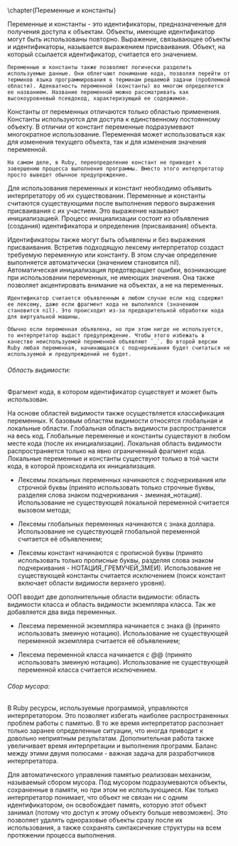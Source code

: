 \chapter{Переменные и константы}

Переменные и константы - это идентификаторы, предназначенные для получения доступа к объектам. Объекты, имеющие идентификатор могут быть использованы повторно. Выражение, связывающее объекты и идентификаторы, называется выражением присваивания. Объект, на который ссылается идентификатор, считается его значением.

~~~~~ note
Переменные и константы также позволяют логически разделить используемые данные. Они облегчают понимание кода, позволяя перейти от терминов языка программирования к терминам решаемой задачи (проблемной области). Адекватность переменной (константы) во многом определяется ее названием. Название переменной можно рассматривать как высокоуровневый псевдокод, характеризующий ее содержимое.
~~~~~

Константы от переменных отличаются только областью применения. Константы используются для доступа к единственному постоянному объекту. В отличии от констант переменные подразумевают многократное использование. Переменная может использоваться как для изменения текущего объекта, так и для изменения значения переменной.

~~~~~ note
На самом деле, в Ruby, переопределение констант не приведет к завершению процесса выполнения программы. Вместо этого интерпретатор просто выведет обычное предупреждение.
~~~~~

Для использования переменных и констант необходимо объявить интерпретатору об их существовании. Переменные и константы считаются существующими после выполнения первого выражения присваивания с их участием. Это выражение называют инициализацией. Процесс инициализации состоит из объявления (создания) идентификатора и определения (присваивания) объекта.

Идентификаторы также могут быть объявлены и без выражения присваивания. Встретив подходящую лексему интерпретатор создаст требуемую переменную или константу. В этом случае определение выполняется автоматически (значением становится nil). Автоматическая инициализация предотвращает ошибки, возникающие при использовании переменных, не имеющих значения. Она также позволяет акцентировать внимание на объектах, а не на переменных.

~~~~~ note
Идентификатор считается объявленным в любом случае если код содержит ее лексему, даже если фрагмент кода не выполнялся (значением становится nil). Это происходит из-за предварительной обработки кода для виртуальной машины.
~~~~~

~~~~~ note
Обычно если переменная объявлена, но при этом нигде не используется, то интерпретатор выдаст предупреждение. Чтобы этого избежать в качестве неиспользуемой переменной объявляют `_`. Во второй версии Ruby любая переменная, начинающаяся с подчеркивания будет считаться не используемой и предупреждений не будет.
~~~~~

###### Область видимости:

Фрагмент кода, в котором идентификатор существует и может быть использован.

На основе областей видимости также осуществляется классификация переменных. К базовым областям видимости относятся глобальная и локальные области. Глобальная область видимости распространяется на весь код. Глобальные переменные и константы существуют в любом месте кода (после их инициализации).	Локальная область видимости распространяется только на явно ограниченный фрагмент кода. Локальные переменные и константы существуют только в той части кода, в которой происходила их инициализация.

+ Лексемы локальных переменных начинаются с подчеркивания или строчной буквы (принято использовать только строчные буквы, разделяя слова знаком подчеркивания - змеиная_нотация). Использование не существующей локальной переменной считается вызовом метода;

+ Лексемы глобальных переменных начинаются с знака доллара. Использование не существующей глобальной переменной считается её объявлением;

+ Лексемы констант начинаются с прописной буквы (принято использовать только прописные буквы, разделяя слова знаком подчеркивания - НОТАЦИЯ_ГРЕМУЧЕЙ_ЗМЕИ). Использование не существующей константы считается исключением (поиск констант включает области видимости верхнего уровня).

ООП вводит две дополнительные области видимости: область видимости класса и область видимости экземпляра класса. Так же добавляется два вида переменных.

+ Лексема переменной экземпляра начинается с знака @ (принято использовать змеиную нотацию). Использование не существующей переменной экземпляра считается её объявлением;

+ Лексема переменной класса начинается с @@ (принято использовать змеиную нотацию). Использование не существующей переменной класса считается исключением.

###### Сбор мусора:

В Ruby ресурсы, используемые программой, управляются интерпретатором. Это позволяет избегать наиболее распространенных проблем работы с памятью. В то же время интерпретатор распознает только заранее определенные ситуации, что иногда приводит к довольно неприятным результатам. Дополнительная работа также увеличивает время интерпретации и выполнения программ. Баланс между этими двумя полюсами - важная задача для разработчиков интерпретатора.

Для автоматического управления памятью реализован механизм, называемый сбором мусора. Под мусором подразумеваются объекты, сохраненные в памяти, но при этом не использующиеся. Как только интерпретатор понимает, что объект не связан ни с одним идентификатором, он освобождает память, которую этот объект занимал (потому что доступ к этому объекту больше невозможен). Это позволяет удалять одноразовые объекты сразу после их использования, а также сохранять синтаксичекие структуры на всем протяжении процесса выполнения.
